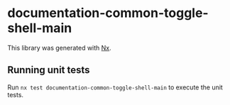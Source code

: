 # documentation-common-toggle-shell-main

This library was generated with [Nx](https://nx.dev).

## Running unit tests

Run `nx test documentation-common-toggle-shell-main` to execute the unit tests.
